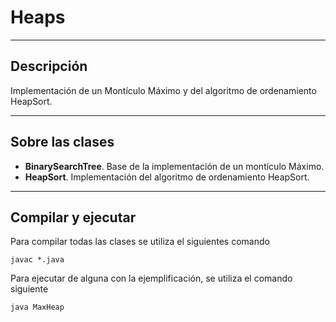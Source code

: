 # Heaps

----

## Descripción

Implementación de un Montículo Máximo y del algoritmo de ordenamiento HeapSort.

----

## Sobre las clases

* **BinarySearchTree**. Base de la implementación de un montículo Máximo.
* **HeapSort**. Implementación del algoritmo de ordenamiento HeapSort.

----

## Compilar y ejecutar

Para compilar todas las clases se utiliza el siguientes comando

    javac *.java

Para ejecutar de alguna con la ejemplificación, se utiliza el comando siguiente

    java MaxHeap